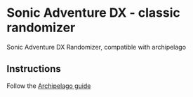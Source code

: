 # Sonic Adventure DX - classic randomizer
Sonic Adventure DX Randomizer, compatible with archipelago

## Instructions
Follow the [Archipelago guide](https://github.com/ClassicSpeed/Archipelago/blob/sadx_initial_version/worlds/sadx/docs/setup_en.md)
